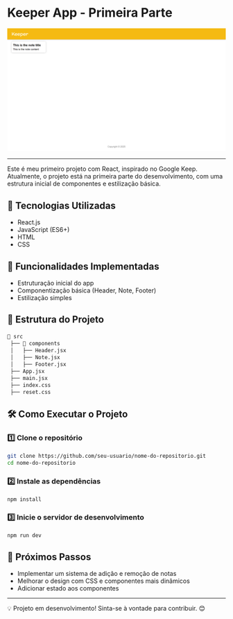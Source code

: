# Keeper App - Primeira Parte

![Exemplo de execução](/image/image.png)

---

Este é meu primeiro projeto com React, inspirado no Google Keep. Atualmente, o projeto está na primeira parte do desenvolvimento, com uma estrutura inicial de componentes e estilização básica.


## 🚀 Tecnologias Utilizadas

- React.js
- JavaScript (ES6+)
- HTML
- CSS

## 📌 Funcionalidades Implementadas

- Estruturação inicial do app
- Componentização básica (Header, Note, Footer)
- Estilização simples

## 📂 Estrutura do Projeto
```
📁 src
 ├── 📂 components
 │   ├── Header.jsx
 │   ├── Note.jsx
 │   ├── Footer.jsx
 ├── App.jsx
 ├── main.jsx
 ├── index.css
 ├── reset.css
```

## 🛠 Como Executar o Projeto

### 1️⃣ Clone o repositório
```sh
git clone https://github.com/seu-usuario/nome-do-repositorio.git
cd nome-do-repositorio
```

### 2️⃣ Instale as dependências
```sh
npm install
```

### 3️⃣ Inicie o servidor de desenvolvimento
```sh
npm run dev
```

## 📌 Próximos Passos

- Implementar um sistema de adição e remoção de notas
- Melhorar o design com CSS e componentes mais dinâmicos
- Adicionar estado aos componentes

---
💡 Projeto em desenvolvimento! Sinta-se à vontade para contribuir. 😊
